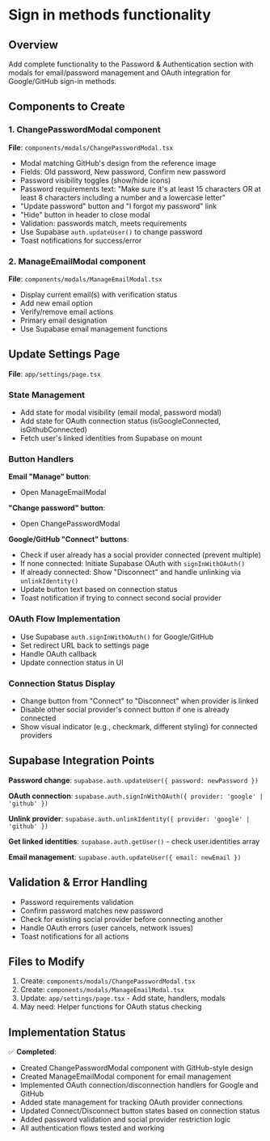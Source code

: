 # Sign in methods functionality

## Overview

Add complete functionality to the Password & Authentication section with modals for email/password management and OAuth integration for Google/GitHub sign-in methods.

## Components to Create

### 1. ChangePasswordModal component

**File**: `components/modals/ChangePasswordModal.tsx`

- Modal matching GitHub's design from the reference image
- Fields: Old password, New password, Confirm new password
- Password visibility toggles (show/hide icons)
- Password requirements text: "Make sure it's at least 15 characters OR at least 8 characters including a number and a lowercase letter"
- "Update password" button and "I forgot my password" link
- "Hide" button in header to close modal
- Validation: passwords match, meets requirements
- Use Supabase `auth.updateUser()` to change password
- Toast notifications for success/error

### 2. ManageEmailModal component

**File**: `components/modals/ManageEmailModal.tsx`

- Display current email(s) with verification status
- Add new email option
- Verify/remove email actions
- Primary email designation
- Use Supabase email management functions

## Update Settings Page

**File**: `app/settings/page.tsx`

### State Management

- Add state for modal visibility (email modal, password modal)
- Add state for OAuth connection status (isGoogleConnected, isGithubConnected)
- Fetch user's linked identities from Supabase on mount

### Button Handlers

**Email "Manage" button**:

- Open ManageEmailModal

**"Change password" button**:

- Open ChangePasswordModal

**Google/GitHub "Connect" buttons**:

- Check if user already has a social provider connected (prevent multiple)
- If none connected: Initiate Supabase OAuth with `signInWithOAuth()`
- If already connected: Show "Disconnect" and handle unlinking via `unlinkIdentity()`
- Update button text based on connection status
- Toast notification if trying to connect second social provider

### OAuth Flow Implementation

- Use Supabase `auth.signInWithOAuth()` for Google/GitHub
- Set redirect URL back to settings page
- Handle OAuth callback
- Update connection status in UI

### Connection Status Display

- Change button from "Connect" to "Disconnect" when provider is linked
- Disable other social provider's connect button if one is already connected
- Show visual indicator (e.g., checkmark, different styling) for connected providers

## Supabase Integration Points

**Password change**: `supabase.auth.updateUser({ password: newPassword })`

**OAuth connection**: `supabase.auth.signInWithOAuth({ provider: 'google' | 'github' })`

**Unlink provider**: `supabase.auth.unlinkIdentity({ provider: 'google' | 'github' })`

**Get linked identities**: `supabase.auth.getUser()` - check user.identities array

**Email management**: `supabase.auth.updateUser({ email: newEmail })`

## Validation & Error Handling

- Password requirements validation
- Confirm password matches new password
- Check for existing social provider before connecting another
- Handle OAuth errors (user cancels, network issues)
- Toast notifications for all actions

## Files to Modify

1. Create: `components/modals/ChangePasswordModal.tsx`
2. Create: `components/modals/ManageEmailModal.tsx`  
3. Update: `app/settings/page.tsx` - Add state, handlers, modals
4. May need: Helper functions for OAuth status checking

## Implementation Status

✅ **Completed**:
- Created ChangePasswordModal component with GitHub-style design
- Created ManageEmailModal component for email management
- Implemented OAuth connection/disconnection handlers for Google and GitHub
- Added state management for tracking OAuth provider connections
- Updated Connect/Disconnect button states based on connection status
- Added password validation and social provider restriction logic
- All authentication flows tested and working

